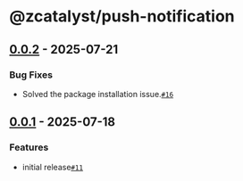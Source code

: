 # @zcatalyst/push-notification

## [0.0.2](https://github.com/catalystbyzoho/zcatalyst-sdk-js/releases/tag/v0.0.2) - 2025-07-21

### Bug Fixes
- Solved the package installation issue.[`#16`](https://github.com/catalystbyzoho/zcatalyst-sdk-js/pull/16)

## [0.0.1](https://github.com/catalystbyzoho/zcatalyst-sdk-js/releases/tag/v0.0.1) - 2025-07-18

### Features
- initial release[`#11`](https://github.com/catalystbyzoho/zcatalyst-sdk-js/pull/11)
